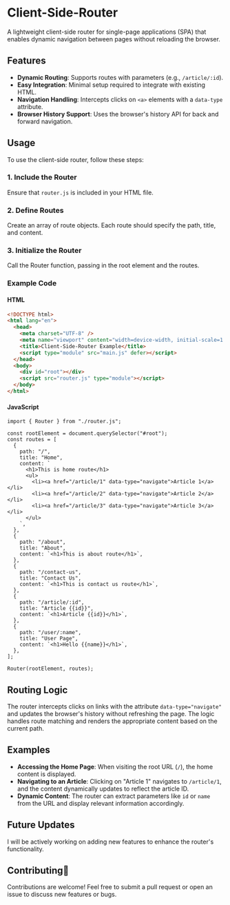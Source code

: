 # Client-Side-Router

A lightweight client-side router for single-page applications (SPA) that enables dynamic navigation between pages without reloading the browser.

## Features

- **Dynamic Routing**: Supports routes with parameters (e.g., `/article/:id`).
- **Easy Integration**: Minimal setup required to integrate with existing HTML.
- **Navigation Handling**: Intercepts clicks on `<a>` elements with a `data-type` attribute.
- **Browser History Support**: Uses the browser's history API for back and forward navigation.

## Usage

To use the client-side router, follow these steps:

### 1. Include the Router

Ensure that `router.js` is included in your HTML file.

### 2. Define Routes

Create an array of route objects. Each route should specify the path, title, and content.

### 3. Initialize the Router

Call the Router function, passing in the root element and the routes.

### Example Code

#### HTML

```html
<!DOCTYPE html>
<html lang="en">
  <head>
    <meta charset="UTF-8" />
    <meta name="viewport" content="width=device-width, initial-scale=1.0" />
    <title>Client-Side-Router Example</title>
    <script type="module" src="main.js" defer></script>
  </head>
  <body>
    <div id="root"></div>
    <script src="router.js" type="module"></script>
  </body>
</html>
```

#### JavaScript

```JS
import { Router } from "./router.js";

const rootElement = document.querySelector("#root");
const routes = [
  {
    path: "/",
    title: "Home",
    content: `
      <h1>This is home route</h1>
      <ul>
        <li><a href="/article/1" data-type="navigate">Article 1</a></li>
        <li><a href="/article/2" data-type="navigate">Article 2</a></li>
        <li><a href="/article/3" data-type="navigate">Article 3</a></li>
      </ul>
    `,
  },
  {
    path: "/about",
    title: "About",
    content: `<h1>This is about route</h1>`,
  },
  {
    path: "/contact-us",
    title: "Contact Us",
    content: `<h1>This is contact us route</h1>`,
  },
  {
    path: "/article/:id",
    title: "Article {{id}}",
    content: `<h1>Article {{id}}</h1>`,
  },
  {
    path: "/user/:name",
    title: "User Page",
    content: `<h1>Hello {{name}}</h1>`,
  },
];

Router(rootElement, routes);
```

## Routing Logic

The router intercepts clicks on links with the attribute `data-type="navigate"` and updates the browser's history without refreshing the page. The logic handles route matching and renders the appropriate content based on the current path.

## Examples

- **Accessing the Home Page**: When visiting the root URL (`/`), the home content is displayed.
- **Navigating to an Article**: Clicking on "Article 1" navigates to `/article/1`, and the content dynamically updates to reflect the article ID.
- **Dynamic Content**: The router can extract parameters like `id` or `name` from the URL and display relevant information accordingly.

## Future Updates

I will be actively working on adding new features to enhance the router's functionality.

## Contributing🤝

Contributions are welcome! Feel free to submit a pull request or open an issue to discuss new features or bugs.
